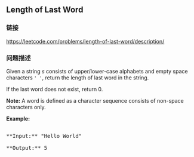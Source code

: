 ## Length of Last Word  
### 链接  
https://leetcode.com/problems/length-of-last-word/description/  
### 问题描述
Given a string *s* consists of upper/lower-case alphabets and empty space characters `' '`, return the length of last word in the string.

If the last word does not exist, return 0.

**Note:** A word is defined as a character sequence consists of non-space characters only.

**Example:**
<pre>
**Input:** "Hello World"
**Output:** 5
</pre>

